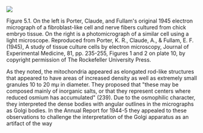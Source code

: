 ![](https://cdn.mathpix.com/cropped/2024_07_05_c9bacd928a70d229417ag-1.jpg?height=1141&width=898&top_left_y=205&top_left_x=313)

Figure 5.1. On the left is Porter, Claude, and Fullam's original 1945 electron micrograph of a fibroblast-like cell and nerve fibers cultured from chick embryo tissue. On the right is a photomicrograph of a similar cell using a light microscope. Reproduced from Porter, K. R., Claude, A., \& Fullam, E. F. (1945), A study of tissue culture cells by electron microscopy, Journal of Experimental Medicine, 81, pp. 235-255, Figures 1 and 2 on plate 10, by copyright permission of The Rockefeller University Press.

As they noted, the mitochondria appeared as elongated rod-like structures that appeared to have areas of increased density as well as extremely small granules 10 to $20 \mathrm{~m} \mu$ in diameter. They proposed that "these may be composed mainly of inorganic salts, or that they represent centers where reduced osmium has accumulated" (239). Due to the osmophilic character, they interpreted the dense bodies with angular outlines in the micrographs as Golgi bodies. In the Annual Report for 1944-5 they appealed to these observations to challenge the interpretation of the Golgi apparatus as an artifact of the way
